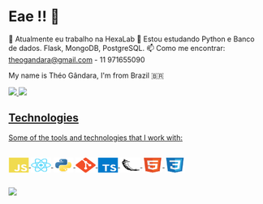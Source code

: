 # Eae !! 👋


 🔭 Atualmente eu trabalho na HexaLab
 🌱 Estou estudando Python e Banco de dados. Flask, MongoDB, PostgreSQL.
 📫 Como me encontrar: theogandara@gmail.com - 11 971655090

My name is Théo Gândara, I'm from Brazil 🇧🇷

<div>
  <a href="https://github.com/theogandara">
  <img height="150em" max-width="40%" src="https://github-readme-stats.vercel.app/api?username=theogandara&show_icons=true&theme=dark&include_all_commits=true&count_private=true"/>
  <img height="150em" max-width="40%" src="https://github-readme-stats.vercel.app/api/top-langs/?username=theogandara&layout=compact&langs_count=7&theme=dark"/>
</div>

## Technologies

Some of the tools and technologies that I work with:
<div style="display: inline_block"><br>
  <img align="center" alt="JS" height="30" width="40" src="https://raw.githubusercontent.com/devicons/devicon/master/icons/javascript/javascript-plain.svg">
  <img align="center" alt="React" height="30" width="40" src="https://raw.githubusercontent.com/devicons/devicon/master/icons/react/react-original.svg">
  <img align="center" alt="Python" height="30" width="40" src="https://raw.githubusercontent.com/devicons/devicon/master/icons/python/python-original.svg">
  <img align="center" alt="Git" height="30" width="40" src="https://raw.githubusercontent.com/devicons/devicon/master/icons/git/git-original.svg">
  <img align="center" alt="TS" height="30" width="40" src="https://raw.githubusercontent.com/devicons/devicon/master/icons/typescript/typescript-original.svg">
<!--   <img align="center" alt="Redux" height="30" width="40" src="https://raw.githubusercontent.com/devicons/devicon/master/icons/redux/redux-original.svg"> -->
  <img align="center" alt="Flask" height="30" width="40" src="https://raw.githubusercontent.com/devicons/devicon/master/icons/flask/flask-original.svg">
<!--   <img align="center" alt="MongoDB" height="30" width="40" src="https://raw.githubusercontent.com/devicons/devicon/master/icons/mongodb/mongodb-original.svg"> -->
<!--   <img align="center" alt="PostgreSQL" height="30" width="40" src="https://raw.githubusercontent.com/devicons/devicon/master/icons/postgresql/postgresql-original.svg"> -->
  <img align="center" alt="HTML" height="30" width="40" src="https://raw.githubusercontent.com/devicons/devicon/master/icons/html5/html5-original.svg">
  <img align="center" alt="CSS" height="30" width="40" src="https://raw.githubusercontent.com/devicons/devicon/master/icons/css3/css3-original.svg">
</div>
  
  ##
  
  <div> 
  <a href="https://www.linkedin.com/in/theogandara" target="_blank"><img src="https://img.shields.io/badge/-LinkedIn-%230077B5?style=for-the-badge&logo=linkedin&logoColor=white" target="_blank"></a>  
</div>
  
